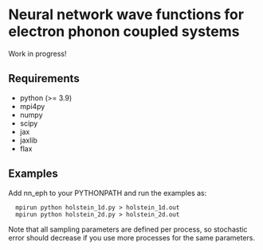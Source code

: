 # Neural network wave functions for electron phonon coupled systems

Work in progress!

Requirements
------------

* python (>= 3.9)
* mpi4py
* numpy
* scipy
* jax 
* jaxlib
* flax

Examples
-------------

Add nn_eph to your PYTHONPATH and run the examples as:

```
  mpirun python holstein_1d.py > holstein_1d.out
  mpirun python holstein_2d.py > holstein_2d.out
```

Note that all sampling parameters are defined per process, so stochastic error should decrease if you use more processes for the same parameters.
